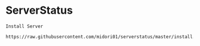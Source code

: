 # ServerStatus
`Install Server`
```bash
https://raw.githubusercontent.com/midori01/serverstatus/master/install.sh
```
